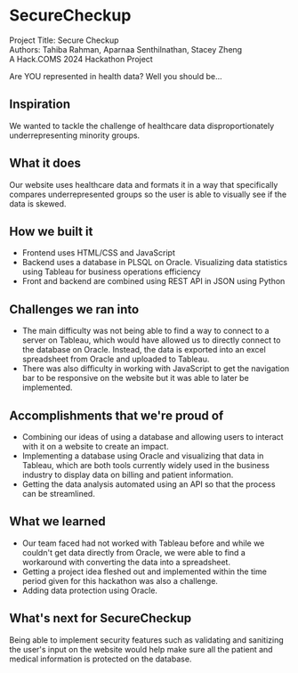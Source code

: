 
# SecureCheckup
Project Title: Secure Checkup  
Authors: Tahiba Rahman, Aparnaa Senthilnathan, Stacey Zheng  
A Hack.COMS 2024 Hackathon Project  

Are YOU represented in health data? Well you should be...

## Inspiration
We wanted to tackle the challenge of healthcare data disproportionately underrepresenting minority groups.

## What it does
Our website uses healthcare data and formats it in a way that specifically compares underrepresented groups so the user is able to visually see if the data is skewed. 

## How we built it
- Frontend uses HTML/CSS and JavaScript
- Backend uses a database in PLSQL on Oracle. Visualizing data statistics using Tableau for business operations efficiency
- Front and backend are combined using REST API in JSON using Python

## Challenges we ran into
- The main difficulty was not being able to find a way to connect to a server on Tableau, which would have allowed us to directly connect to the database on Oracle. Instead, the data is exported into an excel spreadsheet from Oracle and uploaded to Tableau. 
- There was also difficulty in working with JavaScript to get the navigation bar to be responsive on the website but it was able to later be implemented. 

## Accomplishments that we're proud of
- Combining our ideas of using a database and allowing users to interact with it on a website to create an impact.
- Implementing a database using Oracle and visualizing that data in Tableau, which are both tools currently widely used in the business industry to display data on billing and patient information.
- Getting the data analysis automated using an API so that the process can be streamlined.

## What we learned
- Our team faced had not worked with Tableau before and while we couldn't get data directly from Oracle, we were able to find a workaround with converting the data into a spreadsheet.
- Getting a project idea fleshed out and implemented within the time period given for this hackathon was also a challenge. 
- Adding data protection using Oracle.

## What's next for SecureCheckup
Being able to implement security features such as validating and sanitizing the user's input on the website would help make sure all the patient and medical information is protected on the database. 

